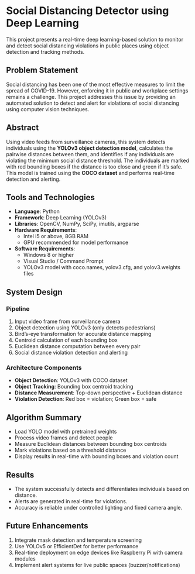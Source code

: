 # Social Distancing Detector using Deep Learning
This project presents a real-time deep learning-based solution to monitor and detect social distancing violations in public places using object detection and tracking methods.

## Problem Statement
Social distancing has been one of the most effective measures to limit the spread of COVID-19. However, enforcing it in public and workplace settings remains a challenge. This project addresses this issue by providing an automated solution to detect and alert for violations of social distancing using computer vision techniques.

## Abstract

Using video feeds from surveillance cameras, this system detects individuals using the **YOLOv3 object detection model**, calculates the pairwise distances between them, and identifies if any individuals are violating the minimum social distance threshold. The individuals are marked with red bounding boxes if the distance is too close and green if it’s safe. This model is trained using the **COCO dataset** and performs real-time detection and alerting.

## Tools and Technologies

- **Language**: Python  
- **Framework**: Deep Learning (YOLOv3)  
- **Libraries**: OpenCV, NumPy, SciPy, imutils, argparse  
- **Hardware Requirements**:  
  - Intel i5 or above, 8GB RAM  
  - GPU recommended for model performance  
- **Software Requirements**:  
  - Windows 8 or higher  
  - Visual Studio / Command Prompt  
  - YOLOv3 model with coco.names, yolov3.cfg, and yolov3.weights files  

## System Design

### Pipeline
1. Input video frame from surveillance camera
2. Object detection using YOLOv3 (only detects pedestrians)
3. Bird’s-eye transformation for accurate distance mapping
4. Centroid calculation of each bounding box
5. Euclidean distance computation between every pair
6. Social distance violation detection and alerting

### Architecture Components
- **Object Detection**: YOLOv3 with COCO dataset
- **Object Tracking**: Bounding box centroid tracking
- **Distance Measurement**: Top-down perspective + Euclidean distance
- **Violation Detection**: Red box = violation; Green box = safe

## Algorithm Summary

- Load YOLO model with pretrained weights
- Process video frames and detect people
- Measure Euclidean distances between bounding box centroids
- Mark violations based on a threshold distance
- Display results in real-time with bounding boxes and violation count

## Results
- The system successfully detects and differentiates individuals based on distance.
- Alerts are generated in real-time for violations.
- Accuracy is reliable under controlled lighting and fixed camera angle.

## Future Enhancements
1. Integrate mask detection and temperature screening
2. Use YOLOv5 or EfficientDet for better performance
3. Real-time deployment on edge devices like Raspberry Pi with camera modules
4. Implement alert systems for live public spaces (buzzer/notifications)
